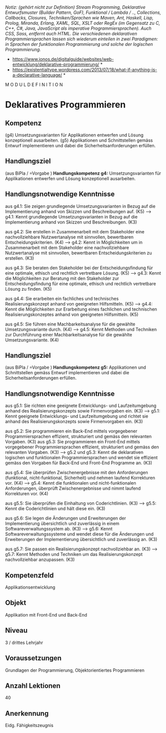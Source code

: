 *Notiz: (gehört nicht zur Definition)*
*Stream Programming, Deklarative Entwurfsmuster (Builder Pattern, GoF), Funktional / Lambda / .., Collections, Callbacks, Closures,* 
*Techniken/Sprachen wie Maven, Ant, Haskell, Lisp, Prolog, Miranda, Erlang, XAML, SQL, XSLT oder RegEx (im Gegensatz zu C, C++, C#, Java, JavaScript als imperative Programmiersprachen). Auch CSS, Sass, entfernt auch HTML.*
*Die verschiedenen deklarativen Programmiersprachen lassen sich wiederum einteilen in zwei Paradigmen: in Sprachen der funktionalen Programmierung und solche der logischen Programmierung.*
* https://www.ionos.de/digitalguide/websites/web-entwicklung/deklarative-programmierung/ *
* https://existentialtype.wordpress.com/2013/07/18/what-if-anything-is-a-declarative-language/ *

M O D U L D E F I N I T I O N
# Deklaratives Programmieren

## Kompetenz
(g4) Umsetzungsvarianten für Applikationen entwerfen und Lösung konzeptionell ausarbeiten.
(g5) Applikationen und Schnittstellen gemäss Entwurf implementieren und dabei die Sicherheitsanforderungen erfüllen.


## Handlungsziel 
(aus BiPla / =Vorgabe ) **Handlungskompetenz g4:** 
Umsetzungsvarianten für Applikationen entwerfen und Lösung konzeptionell ausarbeiten.

## Handlungsnotwendige Kenntnisse
aus g4.1: Sie zeigen grundlegende Umsetzungsvarianten in Bezug auf die Implementierung anhand von Skizzen und Beschreibungen auf. (K5) 
--> g4.1: Kennt grundlegende Umsetzungsvarianten in Bezug auf die Implementierung anhand von Skizzen und Beschreibungen. (K3) 

aus g4.2: Sie erstellen in Zusammenarbeit mit dem Stakeholder eine nachvollziehbare Nutzwertanalyse mit sinnvollen, bewertbaren Entscheidungskriterien. (K4) 
--> g4.2: Kennt in Möglichkeiten um in Zusammenarbeit mit dem Stakeholder eine nachvollziehbare Nutzwertanalyse mit sinnvollen, bewertbaren Entscheidungskriterien zu erstellen. (K3) 

aus g4.3: Sie beraten den Stakeholder bei der Entscheidungsfindung für eine optimale, ethisch und rechtlich vertretbare Lösung. (K5) 
--> g4.3: Kennt die Möglichkeiten zur Beratung mit den Stakeholder zur  Entscheidungsfindung für eine optimale, ethisch und rechtlich vertretbare Lösung zu finden. (K5) 

aus g4.4: Sie erarbeiten ein fachliches und technisches Realisierungskonzept anhand von geeigneten Hilfsmitteln. (K5) 
--> g4.4: Kennt die Möglichkeiten zur Erarbeitung eines fachlichen und technischen Realisierungskonzeptes anhand von geeigneten Hilfsmitteln. (K5) 

aus g4.5: Sie führen eine Machbarkeitsanalyse für die gewählte Umsetzungsvariante durch. (K4)
--> g4.5: Kennt Methoden und Techniken zur Durchführung einer Machbarkeitsanalyse für die gewählte Umsetzungsvariante. (K4)


## Handlungsziel
(aus BiPla / =Vorgabe ) **Handlungskompetenz g5:** 
Applikationen und Schnittstellen gemäss Entwurf implementieren und dabei die Sicherheitsanforderungen erfüllen.


## Handlungsnotwendige Kenntnisse
aus g5.1: Sie richten eine geeignete Entwicklungs- und Laufzeitumgebung anhand des Realisierungskonzepts sowie Firmenvorgaben ein. (K3) 
--> g5.1: Kennt geeignete Entwicklungs- und Laufzeitumgebung und richtet sie anhand des Realisierungskonzepts sowie Firmenvorgaben ein. (K3) 

aus g5.2: Sie programmieren ein Back-End mittels vorgegebener Programmiersprachen effizient, strukturiert und gemäss den relevanten Vorgaben. (K3) 
aus g5.3: Sie programmieren ein Front-End mittels vorgegebener Programmiersprachen effizient, strukturiert und gemäss den relevanten Vorgaben. (K3) 
--> g5.2 und g5.3: Kennt die deklarativen logischen und funktionalen Programmiersprachen und wendet sie effizient gemäss den Vorgaben für Back-End und Front-End Programme an. (K3) 

aus g5.4: Sie überprüfen Zwischenergebnisse mit den Anforderungen (funktional, nicht-funktional, Sicherheit) und nehmen laufend Korrekturen vor. (K4) 
--> g5.4: Kennt die funktionalen und nicht-funktionalen Anforderungen, überprüft Zwischenergebnisse und nimmt laufend Korrekturen vor. (K4) 

aus g5.5: Sie überprüfen die Einhaltung von Coderichtlinien. (K3) 
--> g5.5: Kennt die Coderichtlinien und hält diese ein. (K3) 

aus g5.6: Sie legen die Änderungen und Erweiterungen der Implementierung übersichtlich und zuverlässig in einem Softwareverwaltungssystem ab. (K3) 
--> g5.6: Kennt Softwareverwaltungssysteme und wendet diese für die Änderungen und Erweiterungen der Implementierung übersichtlich und zuverlässig an. (K3) 

aus g5.7: Sie passen ein Realisierungskonzept nachvollziehbar an. (K3)
--> g5.7: Kennt Methoden und Techniken um das Realisierungskonzept nachvollziehbar anzupassen. (K3)


## Kompetenzfeld
Applikationsentwicklung

## Objekt
Applikation mit Front-End und Back-End

## Niveau
3  / drittes Lehrjahr

## Voraussetzungen
Grundlagen der Programmierung, Objektorientiertes Programmieren

## Anzahl Lektionen
40

## Anerkennung
Eidg. Fähigkeitszeugnis
